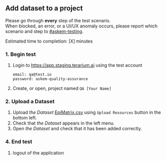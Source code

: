 ## Add dataset to a project
Please go through __every__ step of the test scenario.\
When blocked, an error, or a UI/UX anomaly occurs, please report which scenario and step to [\#askem-testing](https://unchartedsoftware.slack.com/archives/C06FGLXB2CE).

Estimated time to completion: [X] minutes

### 1. Begin test
1. Login to https://app.staging.terarium.ai using the test account
    ```
    email: qa@test.io
    password: askem-quality-assurance
    ```
2. Create, or open, project named `QA [Your Name]`

### 2. Upload a Dataset
1. Upload _the Dataset_ [EpiMatrix.csv](../data/EpiMatrix.csv) using `Upload Resources` button in the bottom left.
2. Check that _the Dataset_ appears in the left menu.
3. Open _the Dataset_ and check that it has been added correctly.

### 4. End test
1. logout of the application
